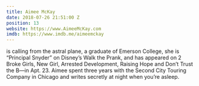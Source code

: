 ```yaml
---
title: Aimee McKay
date: 2018-07-26 21:51:00 Z
position: 13
website: https://www.AimeeMcKay.com
imdb: https://www.imdb.me/aimeemckay
---
```


is calling from the astral plane, a graduate of Emerson College, she is “Principal Snyder” on Disney’s Walk the Prank, and has appeared on 2 Broke Girls, New Girl, Arrested Development, Raising Hope and Don’t Trust the B—in Apt. 23. Aimee spent three years with the Second City Touring Company in Chicago and writes secretly at night when you’re asleep.